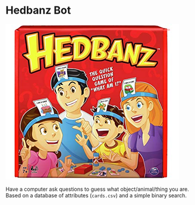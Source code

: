 # Hedbanz Bot

![hedbandz game](hedbandz.jpg)

Have a computer ask questions to guess what object/animal/thing you are.
Based on a database of attributes (`cards.csv`) and a simple binary search.